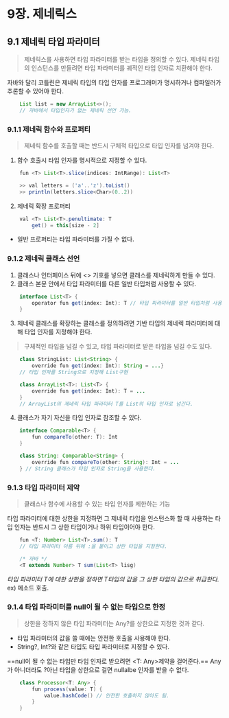 # 9장. 제네릭스

## 9.1 제네릭 타입 파라미터
> 제네릭스를 사용하면 타입 파라미터를 받는 타입을 정의할 수 있다.
제네릭 타입의 인스턴스를 만들려면 타입 파라미터를 궤적인 타입 인자로 치환해야 한다.

자바와 달리 코틀린은 제네릭 타입의 타입 인자를 프로그래머가 명시하거나 컴파일러가 추론할 수 있어야 한다.
```java
	List list = new ArrayList<>();
	// 자바에서 타입인자가 없는 제네릭 선언 가능.
```
### 9.1.1 제네릭 함수와 프로퍼티
> 제네릭 함수를 호출할 때는 반드시 구체적 타입으로 타입 인자를 넘겨야 한다.

1. 함수 호출시 타입 인자를 명시적으로 지정할 수 있다.

```java
	fun <T> List<T>.slice(indices: IntRange): List<T>

	>> val letters = ('a'..'z').toList()
	>> println(letters.slice<Char>(0..2))
```

2. 제네릭 확장 프로퍼티

```java
	val <T> List<T>.penultimate: T
		get() = this[size - 2]
```
* 일반 프로퍼티는 타입 파라미터를 가질 수 없다. 

### 9.1.2 제네릭 클래스 선언

1. 클래스나 인터페이스 뒤에 <> 기호를 넣으면 클래스를 제네릭하게 만들 수 있다.
2. 클래스 본문 안에서 타입 파라미터를 다른 일반 타입처럼 사용할 수 있다.

```java
	interface List<T> {
		operator fun get(index: Int): T // 타입 파라미터를 일반 타입처럼 사용
	}
```

3. 제네릭 클래스를 확장하는 클래스를 정의하려면 기반 타입의 제네렉 파라미터에 대해 타입 인자를 지정해야 한다.
> 구체적인 타입을 넘길 수 있고, 타입 파라미터로 받은 타입을 넘길 수도 있다.

```java
	class StringList: List<String> {
		override fun get(index: Int): String = ...}
	// 타입 인자를 String으로 지정해 List구현

	class ArrayList<T>: List<T> {
		override fun get(index: Int): T = ...
	}
	// ArrayList의 제네릭 타입 파라미터 T를 List의 타입 인자로 넘긴다.
```

4. 클래스가 자기 자신을 타입 인자로 참조할 수 있다.

```java
	interface Comparable<T> {
		fun compareTo(other: T): Int
	}

	class String: Comparable<String> {
		override fun compareTo(other: String): Int = ...
	} // String 클래스가 타입 인자로 String을 사용한다.
```

### 9.1.3 타입 파라미터 제약
> 클래스나 함수에 사용할 수 있는 타입 인자를 제한하는 기능

타입 파라미터에 대한 상한을 지정하면 그 제네릭 타입을 인스턴스화 할 때 사용하는 타입 인자는 반드시 그 상한 타입이거나 하위 타입이어야 한다.

```java
	fun <T: Number> List<T>.sum(): T
	// 타입 파라미터 이름 뒤에 :을 붙이고 상한 타입을 지정한다.

	/* 자바 */
	<T extends Number> T sum(List<T> lisg)
```
_타입 파라미터 T에 대한 상한을 정하면 T타입의 값을 그 상한 타입의 값으로 취급한다._
ex) 메소드 호출.


### 9.1.4 타입 파라미터를 null이 될 수 없는 타입으로 한정
> 상한을 정하지 않은 타입 파라미터는 Any?를 상한으로 지정한 것과 같다.

* 타입 파라미터의 값을 쓸 때에는 안전한 호출을 사용해야 한다.
* String?, Int?와 같은 타입도 타입 파라미터로 지정할 수 있다.

==null이 될 수 없는 타입만 타입 인자로 받으려면 <T: Any>제약을 걸어준다.==
Any가 아니더라도 ?아닌 타입을 상한으로 걸면 nullalbe 인자를 받을 수 없다.

```java
	class Processor<T: Any> {
		fun process(value: T) {
			value.hashCode() // 안전한 호출하지 않아도 됨.
		}
	}
```